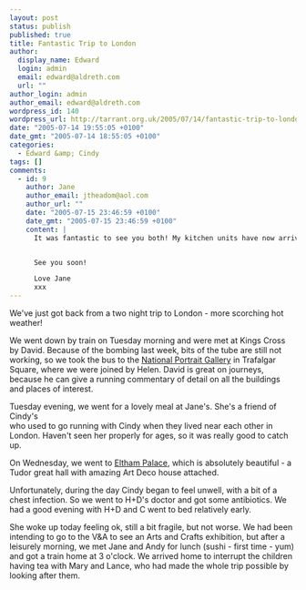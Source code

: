 ```yaml
---
layout: post
status: publish
published: true
title: Fantastic Trip to London
author:
  display_name: Edward
  login: admin
  email: edward@aldreth.com
  url: ""
author_login: admin
author_email: edward@aldreth.com
wordpress_id: 140
wordpress_url: http://tarrant.org.uk/2005/07/14/fantastic-trip-to-london/
date: "2005-07-14 19:55:05 +0100"
date_gmt: "2005-07-14 18:55:05 +0100"
categories:
  - Edward &amp; Cindy
tags: []
comments:
  - id: 9
    author: Jane
    author_email: jtheadom@aol.com
    author_url: ""
    date: "2005-07-15 23:46:59 +0100"
    date_gmt: "2005-07-15 23:46:59 +0100"
    content: |
      It was fantastic to see you both! My kitchen units have now arrived and the living room is full of cardboard boxes and chaos!


      See you soon!

      Love Jane
      xxx
---
```


We\'ve just got back from a two night trip to London - more scorching
hot weather!

We went down by train on Tuesday morning and were met at Kings Cross by
David. Because of the bombing last week, bits of the tube are still not
working, so we took the bus to the [National Portrait Gallery][1] in
Trafalgar Square, where we were joined by Helen. David is great on
journeys, because he can give a running commentary of detail on all the
buildings and places of interest.

Tuesday evening, we went for a lovely meal at Jane\'s. She\'s a friend
of Cindy\'s  
 who used to go running with Cindy when they lived near each other in
London. Haven\'t seen her properly for ages, so it was really good to
catch up.

On Wednesday, we went to [Eltham Palace][2], which is absolutely
beautiful - a Tudor great hall with amazing Art Deco house attached.

Unfortunately, during the day Cindy began to feel unwell, with a bit of
a chest infection. So we went to H+D\'s doctor and got some antibiotics.
We had a good evening with H+D and C went to bed relatively early.

She woke up today feeling ok, still a bit fragile, but not worse. We had
been intending to go to the V&A to see an Arts and Crafts exhibition,
but after a leisurely morning, we met Jane and Andy for lunch (sushi -
first time - yum) and got a train home at 3 o\'clock. We arrived home to
interrupt the children having tea with Mary and Lance, who had made the
whole trip possible by looking after them.



[1]: https://www.npg.org.uk/
[2]: https://www.english-heritage.org.uk/elthampalace/

